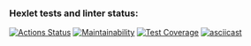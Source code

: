 ### Hexlet tests and linter status:
[![Actions Status](https://github.com/sushilyaz/java-project-71/actions/workflows/hexlet-check.yml/badge.svg)](https://github.com/sushilyaz/java-project-71/actions)
[![Maintainability](https://api.codeclimate.com/v1/badges/aaeaebeaf57d478f8b6b/maintainability)](https://codeclimate.com/github/sushilyaz/java-project-71/maintainability)
[![Test Coverage](https://api.codeclimate.com/v1/badges/aaeaebeaf57d478f8b6b/test_coverage)](https://codeclimate.com/github/sushilyaz/java-project-71/test_coverage)
[![asciicast](https://asciinema.org/a/ZeUpDTbvRLpsBBbpqtl6vLBSz.svg)](https://asciinema.org/a/ZeUpDTbvRLpsBBbpqtl6vLBSz)
